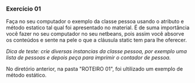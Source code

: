 ### Exercício 01

Faça no seu computador o exemplo da classe pessoa usando o atributo e método estatico tal qual foi apresentado no material. É de suma importância você fazer no seu computador no seu netbeans, pois assim você absorve os conteúdos e sente na pele o que a cláusula static tem para lhe oferecer.

*Dica de teste: crie diversas instancias da classe pessoa, por exemplo uma lista de pessoas e depois peça para imprimir o contador de pessoa.*

No diretório anterior, na pasta "ROTEIRO 01", foi ultilizado um exemplo de método estático.